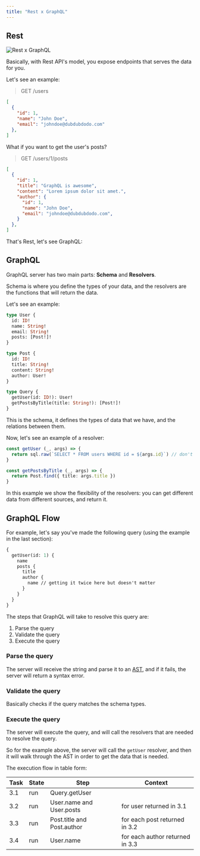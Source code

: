 ```yaml
---
title: "Rest x GraphQL"
---
```


## Rest

![Rest x GraphQL](/assets/backend-rest-x-graphql.svg)

Basically, with Rest API's model, you expose endpoints that serves the data for you.

Let's see an example:

> GET /users

```json
[
  {
    "id": 1,
    "name": "John Doe",
    "email": "johndoe@dubdubdodo.com"
  },
]
```

What if you want to get the user's posts?

> GET /users/1/posts

```json
[
  {
    "id": 1,
    "title": "GraphQL is awesome",
    "content": "Lorem ipsum dolor sit amet.",
    "author": {
      "id": 1,
      "name": "John Doe",
      "email": "johndoe@dubdubdodo.com",
    }
  },
]
```

That's Rest, let's see GraphQL:

## GraphQL

GraphQL server has two main parts: **Schema** and **Resolvers**.

Schema is where you define the types of your data, and the resolvers are the functions that will return the data.

Let's see an example:

```graphql
type User {
  id: ID!
  name: String!
  email: String!
  posts: [Post!]!
}

type Post {
  id: ID!
  title: String!
  content: String!
  author: User!
}

type Query {
  getUser(id: ID!): User!
  getPostsByTitle(title: String!): [Post!]!
}
```

This is the schema, it defines the types of data that we have, and the relations between them.

Now, let's see an example of a resolver:

```ts
const getUser (_, args) => {
  return sql.raw(`SELECT * FROM users WHERE id = ${args.id}`) // don't do this :0
}

const getPostsByTitle (_, args) => {
  return Post.find({ title: args.title })
}
```

In this example we show the flexibility of the resolvers: you can get different data from different sources, and return it.

## GraphQL Flow

For example, let's say you've made the following query (using the example in the last section):

```graphql
{
  getUser(id: 1) {
    name
    posts {
      title
      author {
        name // getting it twice here but doesn't matter
      }
    }
  }
}
```

The steps that GraphQL will take to resolve this query are:

1. Parse the query
2. Validate the query
3. Execute the query

### Parse the query

The server will receive the string and parse it to an [AST](https://en.wikipedia.org/wiki/Abstract_syntax_tree), and if it fails, the server will return a syntax error.

### Validate the query

Basically checks if the query matches the schema types.

### Execute the query

The server will execute the query, and will call the resolvers that are needed to resolve the query.

So for the example above, the server will call the `getUser` resolver, and then it will walk through the AST in order to get the data that is needed.

The execution flow in table form:

| Task | State | Step | Context |
| --- | --- | --- | --- |
| 3.1 | run | Query.getUser | |
| 3.2 | run | User.name and User.posts | for user returned in 3.1 |
| 3.3 | run | Post.title and Post.author | for each post returned in 3.2 |
| 3.4 | run | User.name | for each author returned in 3.3 |
